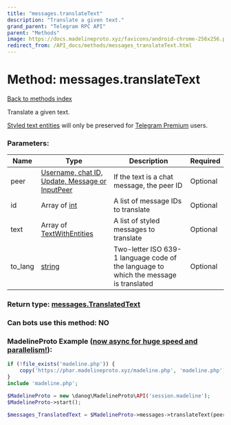 ```yaml
---
title: "messages.translateText"
description: "Translate a given text."
grand_parent: "Telegram RPC API"
parent: "Methods"
image: https://docs.madelineproto.xyz/favicons/android-chrome-256x256.png
redirect_from: /API_docs/methods/messages_translateText.html
---
```

# Method: messages.translateText
[Back to methods index](index.html)



Translate a given text.

[Styled text entities](https://core.telegram.org/api/entities) will only be preserved for [Telegram Premium](https://core.telegram.org/api/premium) users.

### Parameters:

| Name     |    Type       | Description | Required |
|----------|---------------|-------------|----------|
|peer|[Username, chat ID, Update, Message or InputPeer](/API_docs/types/InputPeer.html) | If the text is a chat message, the peer ID | Optional|
|id|Array of [int](/API_docs/types/int.html) | A list of message IDs to translate | Optional|
|text|Array of [TextWithEntities](/API_docs/types/TextWithEntities.html) | A list of styled messages to translate | Optional|
|to\_lang|[string](/API_docs/types/string.html) | Two-letter ISO 639-1 language code of the language to which the message is translated | Optional|


### Return type: [messages.TranslatedText](/API_docs/types/messages.TranslatedText.html)

### Can bots use this method: **NO**


### MadelineProto Example ([now async for huge speed and parallelism!](https://docs.madelineproto.xyz/docs/ASYNC.html)):


```php
if (!file_exists('madeline.php')) {
    copy('https://phar.madelineproto.xyz/madeline.php', 'madeline.php');
}
include 'madeline.php';

$MadelineProto = new \danog\MadelineProto\API('session.madeline');
$MadelineProto->start();

$messages_TranslatedText = $MadelineProto->messages->translateText(peer: $InputPeer, id: [$int, $int], text: [$TextWithEntities, $TextWithEntities], to_lang: 'string', );
```

